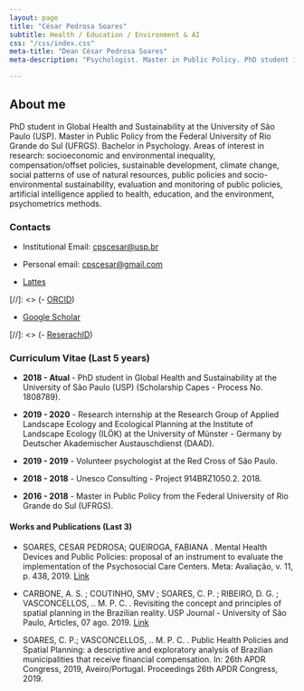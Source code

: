 ```yaml
---
layout: page
title: "César Pedrosa Soares"
subtitle: Health / Education / Environment & AI
css: "/css/index.css"
meta-title: "Dean César Pedrosa Soares"
meta-description: "Psychologist. Master in Public Policy. PhD student in Global Health and Sustainability."

---
```


## About me ##

PhD student in Global Health and Sustainability at the University of São Paulo (USP). Master in Public Policy from the Federal University of Rio Grande do Sul (UFRGS). Bachelor in Psychology.
Areas of interest in research: socioeconomic and environmental inequality, compensation/offset policies, sustainable development, climate change, social patterns of use of natural resources, public policies and socio-environmental sustainability, evaluation and monitoring of public policies, artificial intelligence applied to health, education, and the environment, psychometrics methods.

### Contacts ###

- Institutional Email: <cpscesar@usp.br>
- Personal email: <cpscesar@gmail.com>

- [Lattes](http://lattes.cnpq.br/7049986165777293)

[//]: <> (- [ORCID](https://orcid.org/0000-0001-7833-2695))

- [Google Scholar](https://scholar.google.com/citations?user=9BCIPr0AAAAJ&hl=pt-BR)

[//]: <> (- [ReserachID](https://publons.com/researcher/3069730/lucas-soares/))


### Curriculum Vitae (Last 5 years) ###


- **2018 - Atual** - PhD student in Global Health and Sustainability at the University of São Paulo (USP) (Scholarship Capes - Process No. 1808789).

- **2019 - 2020** - Research internship at the Research Group of Applied Landscape Ecology and Ecological Planning at the Institute of Landscape Ecology (ILÖK) at the University of Münster - Germany by Deutscher Akademischer Austauschdienst (DAAD).

- **2019 - 2019** - Volunteer psychologist at the Red Cross of São Paulo.

- **2018 - 2018** - Unesco Consulting - Project 914BRZ1050.2. 2018.

- **2016 - 2018** - Master in Public Policy from the Federal University of Rio Grande do Sul (UFRGS).


#### Works and Publications (Last 3) ####

- SOARES, CESAR PEDROSA; QUEIROGA, FABIANA . Mental  Health  Devices  and  Public  Policies:  proposal  of  an instrument to evaluate the implementation of the Psychosocial Care Centers. Meta: Avaliação, v. 11, p. 438, 2019. [Link](http://revistas.cesgranrio.org.br/index.php/metaavaliacao/article/view/1938)

- CARBONE, A. S. ; COUTINHO, SMV ; SOARES, C. P. ; RIBEIRO, D. G. ; VASCONCELLOS, .. M. P. C. . Revisiting the concept and principles of spatial planning in the Brazilian reality. USP Journal - University of São Paulo, Articles, 07 ago. 2019. [Link](https://jornal.usp.br/artigos/revisitando-conceito-e-principios-de-ordenamento-territorial-na-realidade-brasileira/)

- SOARES, C. P.; VASCONCELLOS, .. M. P. C. . Public Health Policies and Spatial Planning: a descriptive and exploratory analysis of Brazilian municipalities that receive financial compensation. In: 26th APDR Congress, 2019, Aveiro/Portugal. Proceedings 26th APDR Congress, 2019.



